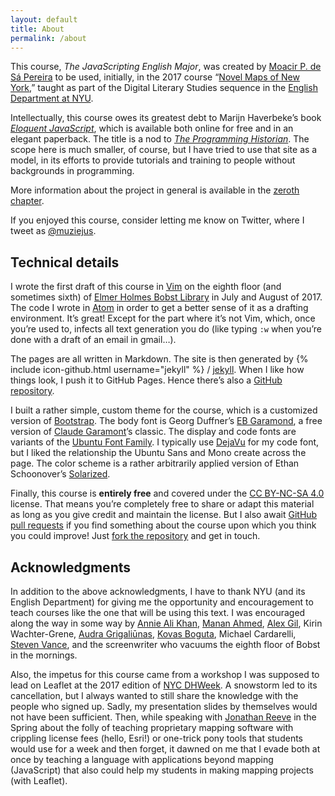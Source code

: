 ```yaml
---
layout: default
title: About
permalink: /about
---
```


This course, *The JavaScripting English Major*, was created by [Moacir P. de Sá
Pereira](http://moacir.com) to be used, initially, in the 2017 course “[Novel
Maps of New York](https://muziejus.github.io/novel-maps-of-ny-2017/),” taught
as part of the Digital Literary Studies sequence in the [English Department at
NYU](http://english.fas.nyu.edu).

Intellectually, this course owes its greatest debt to Marijn Haverbeke’s book [*Eloquent
JavaScript*](http://eloquentjavascript.net/), which is available both online
for free and in an elegant paperback. The title is a nod to [*The Programming
Historian*](https://programminghistorian.org/). The scope here is much
smaller, of course, but I have tried to use that site as a model, in its
efforts to provide tutorials and training to people without backgrounds in
programming.

More information about the project in general is available in the [zeroth
chapter](/0-introduction/).

If you enjoyed this course, consider letting me know on
Twitter, where I tweet as [@muziejus](http://twitter.com/muziejus).

## Technical details

I wrote the first draft of this course in [Vim](http://www.vim.org/) on the
eighth floor (and sometimes sixth) of [Elmer Holmes Bobst
Library](https://www.nyu.edu/academics/libraries/elmer-holmes-bobstlibrary.html)
in July and August of 2017. The code I wrote in [Atom](http://atom.io) in
order to get a better sense of it as a drafting environment. It’s great!
Except for the part where it’s not Vim, which, once you’re used to, infects
all text generation you do (like typing `:w` when you’re done with a draft of
an email in gmail…).

The pages are all written in Markdown. The site is then generated by {%
include icon-github.html username="jekyll" %} /
[jekyll](https://github.com/jekyll/jekyll). When I like how things look, I
push it to GitHub Pages. Hence there’s also a [GitHub
repository](http://github.com/muziejus/javascripting-english-major).

I built a rather simple, custom theme for the course, which is a customized
version of [Bootstrap](http://getbootstrap.com). The body font is Georg
Duffner’s [EB Garamond](http://www.georgduffner.at/ebgaramond), a free version
of [Claude Garamont](http://en.wikipedia.org/wiki/Claude_Garamond)’s classic.
The display and code fonts are variants of the [Ubuntu Font
Family](http://font.ubuntu.com). I typically use
[DejaVu](http://dejavu-fonts.github.io) for my code font, but I liked the
relationship the Ubuntu Sans and Mono create across the page. The color scheme
is a rather arbitrarily applied version of Ethan Schoonover’s
[Solarized](http://ethanschoonover.com/solarized).

Finally, this course is **entirely free** and covered under the [CC BY-NC-SA
4.0](https://creativecommons.org/licenses/by-nc-sa/4.0/) license. That means
you’re completely free to share or adapt this material as long as you give
credit and maintain the license. But I also await
[GitHub pull requests](https://help.github.com/articles/about-pull-requests)
if you find something about the course upon which you think you could
improve! Just [fork the
repository](http://github.com/muziejus/javascripting-english-major) and get in
touch.

## Acknowledgments

In addition to the above acknowledgments, I have to thank NYU (and its
English Department) for giving me the opportunity and encouragement to teach
courses like the one that will be using this text. I was encouraged along the
way in some way by [Annie Ali Khan](http://www.anniealikhan.com), [Manan
Ahmed](http://history.columbia.edu/faculty/manan-ahmed/), [Alex
Gil](https://elotroalex.com), Kirin Wachter-Grene, [Audra
Grigaliūnas](https://audragrigs.com/), [Kovas Boguta](http://kovasboguta.com),
Michael Cardarelli, [Steven Vance](http://stevevance.net), and the
screenwriter who vacuums the eighth floor of Bobst in the mornings.

Also, the impetus for this course came from a workshop I was supposed to lead
on Leaflet at the 2017 edition of [NYC DHWeek](http://dhweek.nycdh.org). A
snowstorm led to its cancellation, but I always wanted to still share the
knowledge with the people who signed up. Sadly, my presentation slides by
themselves would not have been sufficient. Then, while speaking with [Jonathan
Reeve](http://jonreeve.com) in the Spring about the folly of teaching
proprietary mapping software with crippling license fees (hello, Esri!) or
one-trick pony tools that students would use for a week and then forget, it
dawned on me that I evade both at once by teaching a language with
applications beyond mapping (JavaScript) that also could help my students in
making mapping projects (with Leaflet).
